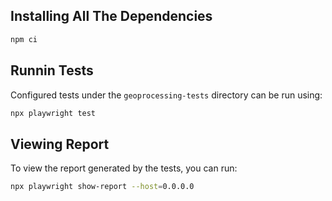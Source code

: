 ## Installing All The Dependencies

```bash
npm ci
```
## Runnin Tests

Configured tests under the `geoprocessing-tests` directory can be run using:

```bash
npx playwright test
```

## Viewing Report

To view the report generated by the tests, you can run:

```bash
npx playwright show-report --host=0.0.0.0
```

